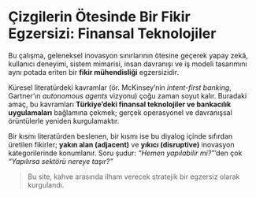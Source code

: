 # Çizgilerin Ötesinde Bir Fikir Egzersizi: Finansal Teknolojiler

Bu çalışma, geleneksel inovasyon sınırlarının ötesine geçerek yapay zekâ, kullanıcı deneyimi, sistem mimarisi, insan davranışı ve iş modeli tasarımını aynı potada eriten bir **fikir mühendisliği** egzersizidir.

Küresel literatürdeki kavramlar (ör. McKinsey’nin *intent-first banking*, Gartner’ın *autonomous agents* vizyonu) çoğu zaman soyut kalır. Buradaki amaç, bu kavramları **Türkiye’deki finansal teknolojiler ve bankacılık uygulamaları** bağlamına çekmek; gerçek operasyonel ve davranışsal örüntülerle yeniden kurgulamaktır.

Bir kısmı literatürden beslenen, bir kısmı ise bu diyalog içinde sıfırdan üretilen fikirler; **yakın alan (adjacent)** ve **yıkıcı (disruptive)** inovasyon kategorilerinde konumlanır. Soru şudur: *“Hemen yapılabilir mi?”*’den çok *“Yapılırsa sektörü nereye taşır?”*

> Bu site, kahve arasında ilham verecek stratejik bir egzersiz olarak kurgulandı.
